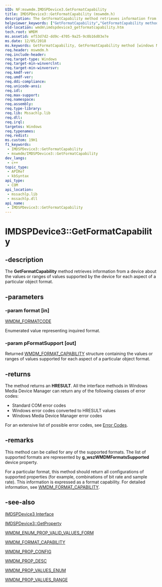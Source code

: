 ```yaml
---
UID: NF:mswmdm.IMDSPDevice3.GetFormatCapability
title: IMDSPDevice3::GetFormatCapability (mswmdm.h)
description: The GetFormatCapability method retrieves information from a device about the values or ranges of values supported by the device for each aspect of a particular object format.
helpviewer_keywords: ["GetFormatCapability","GetFormatCapability method [windows Media Device Manager]","GetFormatCapability method [windows Media Device Manager]","IMDSPDevice3 interface","IMDSPDevice3 interface [windows Media Device Manager]","GetFormatCapability method","IMDSPDevice3.GetFormatCapability","IMDSPDevice3::GetFormatCapability","IMDSPDevice3GetFormatCapability","mswmdm/IMDSPDevice3::GetFormatCapability","wmdm.imdspdevice3_getformatcapability"]
old-location: wmdm\imdspdevice3_getformatcapability.htm
tech.root: WMDM
ms.assetid: ef53d7d2-dd9c-4705-9a25-9c0b16d03e7e
ms.date: 12/05/2018
ms.keywords: GetFormatCapability, GetFormatCapability method [windows Media Device Manager], GetFormatCapability method [windows Media Device Manager],IMDSPDevice3 interface, IMDSPDevice3 interface [windows Media Device Manager],GetFormatCapability method, IMDSPDevice3.GetFormatCapability, IMDSPDevice3::GetFormatCapability, IMDSPDevice3GetFormatCapability, mswmdm/IMDSPDevice3::GetFormatCapability, wmdm.imdspdevice3_getformatcapability
req.header: mswmdm.h
req.include-header: 
req.target-type: Windows
req.target-min-winverclnt: 
req.target-min-winversvr: 
req.kmdf-ver: 
req.umdf-ver: 
req.ddi-compliance: 
req.unicode-ansi: 
req.idl: 
req.max-support: 
req.namespace: 
req.assembly: 
req.type-library: 
req.lib: Mssachlp.lib
req.dll: 
req.irql: 
targetos: Windows
req.typenames: 
req.redist: 
ms.custom: 19H1
f1_keywords:
 - IMDSPDevice3::GetFormatCapability
 - mswmdm/IMDSPDevice3::GetFormatCapability
dev_langs:
 - c++
topic_type:
 - APIRef
 - kbSyntax
api_type:
 - COM
api_location:
 - mssachlp.lib
 - mssachlp.dll
api_name:
 - IMDSPDevice3::GetFormatCapability
---
```


# IMDSPDevice3::GetFormatCapability


## -description

The <b>GetFormatCapability</b> method retrieves information from a device about the values or ranges of values supported by the device for each aspect of a particular object format.

## -parameters

### -param format [in]

<a href="/windows/desktop/WMDM/wmdm-formatcode">WMDM_FORMATCODE</a>


Enumerated value representing inquired format.

### -param pFormatSupport [out]

Returned <a href="/windows/desktop/WMDM/wmdm-format-capability">WMDM_FORMAT_CAPABILITY</a> structure containing the values or ranges of values supported for each aspect of a particular object format.

## -returns

The method returns an <b>HRESULT</b>. All the interface methods in Windows Media Device Manager can return any of the following classes of error codes:

<ul>
<li>Standard COM error codes </li>
<li>Windows error codes converted to HRESULT values </li>
<li>Windows Media Device Manager error codes </li>
</ul>
For an extensive list of possible error codes, see <a href="/windows/desktop/WMDM/error-codes">Error Codes</a>.

## -remarks

This method can be called for any of the supported formats. The list of supported formats are represented by <b>g_wszWMDMFormatsSupported</b> device property.

For a particular format, this method should return all configurations of supported properties (for example, combinations of bit rate and sample rate). This information is expressed as a format capability. For detailed information, see <a href="/windows/desktop/WMDM/wmdm-format-capability">WMDM_FORMAT_CAPABILITY</a>.

## -see-also

<a href="/windows/desktop/api/mswmdm/nn-mswmdm-imdspdevice3">IMDSPDevice3 Interface</a>



<a href="/windows/desktop/api/mswmdm/nf-mswmdm-imdspdevice3-getproperty">IMDSPDevice3::GetProperty</a>



<a href="/windows/desktop/WMDM/wmdm-enum-prop-valid-values-form">WMDM_ENUM_PROP_VALID_VALUES_FORM</a>



<a href="/windows/desktop/WMDM/wmdm-format-capability">WMDM_FORMAT_CAPABILITY</a>



<a href="/windows/desktop/WMDM/wmdm-prop-config">WMDM_PROP_CONFIG</a>



<a href="/windows/desktop/WMDM/wmdm-prop-desc">WMDM_PROP_DESC</a>



<a href="/windows/desktop/WMDM/wmdm-prop-values-enum">WMDM_PROP_VALUES_ENUM</a>



<a href="/windows/desktop/WMDM/wmdm-prop-values-range">WMDM_PROP_VALUES_RANGE</a>

